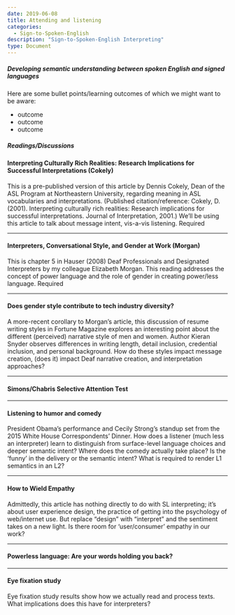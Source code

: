 ```yaml
---
date: 2019-06-08
title: Attending and listening
categories:
  - Sign-to-Spoken-English
description: "Sign-to-Spoken-English Interpreting"
type: Document
---
```


##### Developing semantic understanding between spoken English and signed languages

Here are some bullet points/learning outcomes of which we might want to be aware:
* outcome
* outcome
* outcome

##### Readings/Discussions

#### Interpreting Culturally Rich Realities: Research Implications for Successful Interpretations (Cokely)
This is a pre-published version of this article by Dennis Cokely, Dean of the ASL Program at Northeastern University, regarding meaning in ASL vocabularies and interpretations. (Published citation/reference: Cokely, D. (2001). Interpreting culturally rich realities: Research implications for successful interpretations. Journal of Interpretation, 2001.) We’ll be using this article to talk about message intent, vis-a-vis listening. Required

***

#### Interpreters, Conversational Style, and Gender at Work (Morgan)
This is chapter 5 in Hauser (2008) Deaf Professionals and Designated Interpreters by my colleague Elizabeth Morgan. This reading addresses the concept of power language and the role of gender in creating power/less language. Required

***

#### Does gender style contribute to tech industry diversity?
A more-recent corollary to Morgan’s article, this discussion of resume writing styles in Fortune Magazine explores an interesting point about the different (perceived) narrative style of men and women. Author Kieran Snyder observes differences in writing length, detail inclusion, credential inclusion, and personal background. How do these styles impact message creation, (does it) impact Deaf narrative creation, and interpretation approaches?

***

#### Simons/Chabris Selective Attention Test

***

#### Listening to humor and comedy
President Obama’s performance and Cecily Strong’s standup set from the 2015 White House Correspondents’ Dinner. How does a listener (much less an interpreter) learn to distinguish from surface-level language choices and deeper semantic intent? Where does the comedy actually take place? Is the ‘funny’ in the delivery or the semantic intent? What is required to render L1 semantics in an L2?

***

#### How to Wield Empathy
Admittedly, this article has nothing directly to do with SL interpreting; it’s about user experience design, the practice of getting into the psychology of web/internet use. But replace “design” with “interpret” and the sentiment takes on a new light. Is there room for ‘user/consumer’ empathy in our work?

***

#### Powerless language: Are your words holding you back?

***

#### Eye fixation study
Eye fixation study results show how we actually read and process texts. What implications does this have for interpreters?